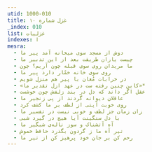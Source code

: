 ```yaml
---
utid: 1000-010
title: غزل شماره ۱۰
_index: 010
list: غزلیات
indexes: ا
mesra:
  - دوش از مسجد سوی میخانه آمد پیر ما
  - چیست یاران طریقت بعد از این تدبیر ما
  - ما مریدان روی سوی قبله چون آریم؟ چون
  - روی سوی خانه خمّار دارد پیر ما
  - در خرابات مُغان با پیر هم منزل شویم
  - «کاین چنین رفته ست در عهد ازل تقدیر ما»*
  - عقل اگر داند که دل در بند زلفش چون خوشست
  - عاقلان دیوانه گردند از پی زنجیر ما
  - روی خوبت آیتی از لطف بر ما کشف کرد
  - زان زمان جز لطف و خوبی نیست در تفسیر ما
  - با دل سنگینت آیا هیچ در گیرد شبی
  - آه آتشناک و سوز ناله‌ی شبگیر ما
  - تیر آه ما ز گردون بگذرد حافظ خموش
  - رحم کن بر جان خود پرهیز کن از تیر ما
---
```

